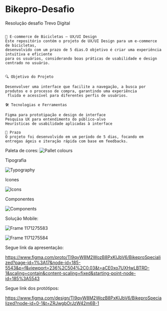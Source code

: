 # Bikepro-Desafio
Resolução desafio Trevo Digital
```

🚴 E-commerce de Bicicletas – UX/UI Design
Este repositório contém o projeto de UX/UI Design para um e-commerce de bicicletas,
desenvolvido com um prazo de 5 dias.O objetivo é criar uma experiência intuitiva e eficiente
para os usuários, considerando boas práticas de usabilidade e design centrado no usuário.


🔍 Objetivo do Projeto

Desenvolver uma interface que facilite a navegação, a busca por produtos e o processo de compra, garantindo uma experiência
 fluida e acessível para diferentes perfis de usuários.

🛠️ Tecnologias e Ferramentas

Figma para prototipação e design de interface
Pesquisa UX para entendimento do público-alvo
Heurísticas de usabilidade aplicadas à interface

📅 Prazo
O projeto foi desenvolvido em um período de 5 dias, focando em entregas ágeis e iteração rápida com base em feedbacks.

```
Paleta de cores:
![Pallet colours](https://github.com/user-attachments/assets/3724512a-6f6f-4ef1-8451-3a16c877f44c)

Tipografia

![Typography](https://github.com/user-attachments/assets/2dc676d9-9f75-414d-88e4-005462b4de22)

Icones

![Icons](https://github.com/user-attachments/assets/6c342c45-a10c-4704-bc48-0b86d40cf70b)

Componentes

![Components](https://github.com/user-attachments/assets/05304af0-1685-41f3-9c54-7e7c7aa8a26d)


Solução Mobile:

![Frame 1171275583](https://github.com/user-attachments/assets/ec78cbd3-3f7a-40c5-8d20-12cd43a642f4)

![Frame 1171275584](https://github.com/user-attachments/assets/c3461c68-da01-4b59-ba4c-d3d881e9a4f5)


Segue link da apresentação:

https://www.figma.com/proto/TI9qyW8M2WozB8PxKIJbV6/BikeproSpecialized?page-id=1%3A17&node-id=185-5543&p=f&viewport=236%2C504%2C0.03&t=aCE0xo7UXHwLBTRD-1&scaling=contain&content-scaling=fixed&starting-point-node-id=185%3A5543

Segue link dos protótipos:

https://www.figma.com/design/TI9qyW8M2WozB8PxKIJbV6/BikeproSpecialized?node-id=0-1&t=ZRJwgbOrJzW42m6B-1
